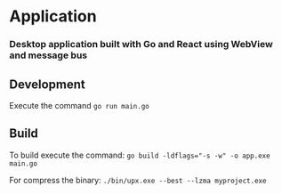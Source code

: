 # Application

### Desktop application built with Go and React using WebView and message bus

## Development

Execute the command 
`go run main.go`

## Build

To build execute the command:
`go build -ldflags="-s -w" -o app.exe main.go`

For compress the binary:
`./bin/upx.exe --best --lzma myproject.exe`